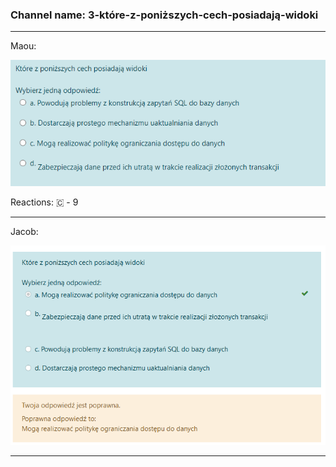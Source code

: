 ### Channel name: 3-które-z-poniższych-cech-posiadają-widoki
___

Maou: 





![unknown.png](806811447014719488_unknown.png?raw=true)

Reactions:  🇨 - 9 

___
Jacob: 





![unknown.png](806817189964546058_unknown.png?raw=true)

___